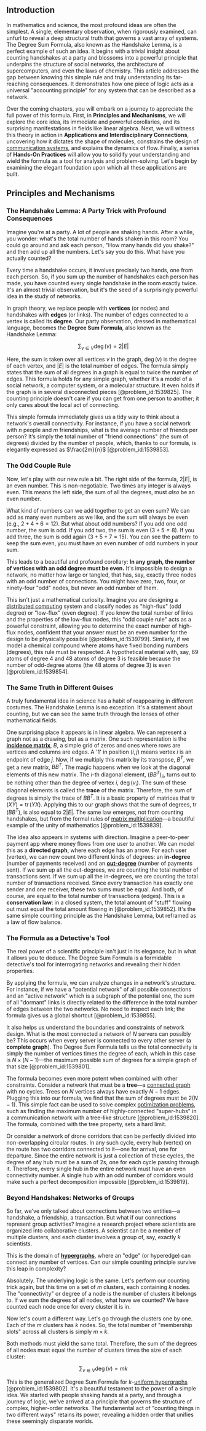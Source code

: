 ## Introduction
In mathematics and science, the most profound ideas are often the simplest. A single, elementary observation, when rigorously examined, can unfurl to reveal a deep structural truth that governs a vast array of systems. The Degree Sum Formula, also known as the Handshake Lemma, is a perfect example of such an idea. It begins with a trivial insight about counting handshakes at a party and blossoms into a powerful principle that underpins the structure of social networks, the architecture of supercomputers, and even the laws of chemistry. This article addresses the gap between knowing this simple rule and truly understanding its far-reaching consequences. It demonstrates how one piece of logic acts as a universal "accounting principle" for any system that can be described as a network.

Over the coming chapters, you will embark on a journey to appreciate the full power of this formula. First, in **Principles and Mechanisms**, we will explore the core idea, its immediate and powerful corollaries, and its surprising manifestations in fields like linear algebra. Next, we will witness this theory in action in **Applications and Interdisciplinary Connections**, uncovering how it dictates the shape of molecules, constrains the design of [communication systems](@article_id:274697), and explains the dynamics of flow. Finally, a series of **Hands-On Practices** will allow you to solidify your understanding and wield the formula as a tool for analysis and problem-solving. Let's begin by examining the elegant foundation upon which all these applications are built.

## Principles and Mechanisms

### The Handshake Lemma: A Party Trick with Profound Consequences

Imagine you're at a party. A lot of people are shaking hands. After a while, you wonder: what's the total number of hands shaken in this room? You could go around and ask each person, "How many hands did you shake?" and then add up all the numbers. Let's say you do this. What have you actually counted?

Every time a handshake occurs, it involves precisely two hands, one from each person. So, if you sum up the number of handshakes each person has made, you have counted every single handshake in the room exactly twice. It's an almost trivial observation, but it's the seed of a surprisingly powerful idea in the study of networks.

In graph theory, we replace people with **vertices** (or nodes) and handshakes with **edges** (or links). The number of edges connected to a vertex is called its **degree**. Our party observation, dressed in mathematical language, becomes the **Degree Sum Formula**, also known as the Handshake Lemma:

$$
\sum_{v \in V} \deg(v) = 2|E|
$$

Here, the sum is taken over all vertices $v$ in the graph, $\deg(v)$ is the degree of each vertex, and $|E|$ is the total number of edges. The formula simply states that the sum of all degrees in a graph is equal to twice the number of edges. This formula holds for any simple graph, whether it's a model of a social network, a computer system, or a molecular structure. It even holds if the graph is in several disconnected pieces [@problem_id:1539825]. The counting principle doesn't care if you can get from one person to another; it only cares about the local act of connecting.

This simple formula immediately gives us a tidy way to think about a network's overall connectivity. For instance, if you have a social network with $n$ people and $m$ friendships, what is the average number of friends per person? It’s simply the total number of "friend connections" (the sum of degrees) divided by the number of people, which, thanks to our formula, is elegantly expressed as $\frac{2m}{n}$ [@problem_id:1539853].

### The Odd Couple Rule

Now, let's play with our new rule a bit. The right side of the formula, $2|E|$, is an even number. This is non-negotiable. Two times any integer is always even. This means the left side, the sum of all the degrees, must *also* be an even number.

What kind of numbers can we add together to get an even sum? We can add as many even numbers as we like, and the sum will always be even (e.g., $2+4+6=12$). But what about odd numbers? If you add one odd number, the sum is odd. If you add two, the sum is even ($3+5=8$). If you add three, the sum is odd again ($3+5+7=15$). You can see the pattern: to keep the sum even, you must have an even number of odd numbers in your sum.

This leads to a beautiful and profound corollary: **In any graph, the number of vertices with an odd degree must be even.** It's impossible to design a network, no matter how large or tangled, that has, say, exactly three nodes with an odd number of connections. You might have zero, two, four, or ninety-four "odd" nodes, but never an odd number of them.

This isn't just a mathematical curiosity. Imagine you are designing a [distributed computing](@article_id:263550) system and classify nodes as "high-flux" (odd degree) or "low-flux" (even degree). If you know the total number of links and the properties of the low-flux nodes, this "odd couple rule" acts as a powerful constraint, allowing you to determine the exact number of high-flux nodes, confident that your answer must be an even number for the design to be physically possible [@problem_id:1539799]. Similarly, if we model a chemical compound where atoms have fixed bonding numbers (degrees), this rule must be respected. A hypothetical material with, say, 69 atoms of degree 4 and 48 atoms of degree 3 is feasible because the number of odd-degree atoms (the 48 atoms of degree 3) is even [@problem_id:1539854].

### The Same Truth in Different Guises

A truly fundamental idea in science has a habit of reappearing in different costumes. The Handshake Lemma is no exception. It's a statement about counting, but we can see the same truth through the lenses of other mathematical fields.

One surprising place it appears is in linear algebra. We can represent a graph not as a drawing, but as a matrix. One such representation is the **[incidence matrix](@article_id:263189)**, $B$, a simple grid of zeros and ones where rows are vertices and columns are edges. A '1' in position $(i, j)$ means vertex $i$ is an endpoint of edge $j$. Now, if we multiply this matrix by its transpose, $B^T$, we get a new matrix, $BB^T$. The magic happens when we look at the diagonal elements of this new matrix. The $i$-th diagonal element, $(BB^T)_{ii}$, turns out to be nothing other than the degree of vertex $i$, $\deg(v_i)$. The sum of these diagonal elements is called the **trace** of the matrix. Therefore, the sum of degrees is simply the trace of $BB^T$. It is a basic property of matrices that $\operatorname{tr}(XY) = \operatorname{tr}(YX)$. Applying this to our graph shows that the sum of degrees, $\operatorname{tr}(BB^T)$, is also equal to $2|E|$. The same law emerges, not from counting handshakes, but from the formal rules of [matrix multiplication](@article_id:155541)—a beautiful example of the unity of mathematics [@problem_id:1539839].

The idea also appears in systems with direction. Imagine a peer-to-peer payment app where money flows from one user to another. We can model this as a **directed graph**, where each edge has an arrow. For each user (vertex), we can now count two different kinds of degrees: an **in-degree** (number of payments received) and an **[out-degree](@article_id:262687)** (number of payments sent). If we sum up all the out-degrees, we are counting the total number of transactions sent. If we sum up all the in-degrees, we are counting the total number of transactions received. Since every transaction has exactly one sender and one receiver, these two sums must be equal. And both, of course, are equal to the total number of transactions (edges). This is a **conservation law**: in a closed system, the total amount of "stuff" flowing out must equal the total amount flowing in [@problem_id:1539852]. It's the same simple counting principle as the Handshake Lemma, but reframed as a law of flow balance.

### The Formula as a Detective's Tool

The real power of a scientific principle isn't just in its elegance, but in what it allows you to deduce. The Degree Sum Formula is a formidable detective's tool for interrogating networks and revealing their hidden properties.

By applying the formula, we can analyze changes in a network's structure. For instance, if we have a "potential network" of all possible connections and an "active network" which is a subgraph of the potential one, the sum of all "dormant" links is directly related to the difference in the total number of edges between the two networks. No need to inspect each link; the formula gives us a global shortcut [@problem_id:1539855].

It also helps us understand the boundaries and constraints of network design. What is the most connected a network of $N$ servers can possibly be? This occurs when every server is connected to every other server (a **complete graph**). The Degree Sum Formula tells us the total connectivity is simply the number of vertices times the degree of each, which in this case is $N \times (N-1)$—the maximum possible sum of degrees for a simple graph of that size [@problem_id:1539801].

The formula becomes even more potent when combined with other constraints. Consider a network that must be a **tree**—a [connected graph](@article_id:261237) with no cycles. Trees on $N$ vertices always have exactly $N-1$ edges. Plugging this into our formula, we find that the sum of degrees must be $2(N-1)$. This simple fact can be used to solve complex [optimization problems](@article_id:142245), such as finding the maximum number of highly-connected "super-hubs" in a communication network with a tree-like structure [@problem_id:1539820]. The formula, combined with the tree property, sets a hard limit.

Or consider a network of drone corridors that can be perfectly divided into non-overlapping circular routes. In any such cycle, every hub (vertex) on the route has two corridors connected to it—one for arrival, one for departure. Since the entire network is just a collection of these cycles, the degree of any hub must be a sum of 2s, one for each cycle passing through it. Therefore, every single hub in the entire network must have an even connectivity number. A single hub with an odd number of corridors would make such a perfect decomposition impossible [@problem_id:1539819].

### Beyond Handshakes: Networks of Groups

So far, we've only talked about connections between two entities—a handshake, a friendship, a transaction. But what if our connections represent group activities? Imagine a research project where scientists are organized into collaborative clusters. A scientist can be a member of multiple clusters, and each cluster involves a group of, say, exactly $k$ scientists.

This is the domain of **[hypergraphs](@article_id:270449)**, where an "edge" (or hyperedge) can connect any number of vertices. Can our simple counting principle survive this leap in complexity?

Absolutely. The underlying logic is the same. Let's perform our counting trick again, but this time on a set of $m$ clusters, each containing $k$ nodes. The "connectivity" or degree of a node is the number of clusters it belongs to. If we sum the degrees of all nodes, what have we counted? We have counted each node once for every cluster it is in.

Now let's count a different way. Let's go through the clusters one by one. Each of the $m$ clusters has $k$ nodes. So, the total number of "membership slots" across all clusters is simply $m \times k$.

Both methods must yield the same total. Therefore, the sum of the degrees of all nodes must equal the number of clusters times the size of each cluster:

$$
\sum_{v \in V} \deg(v) = mk
$$

This is the generalized Degree Sum Formula for $k$-[uniform hypergraphs](@article_id:276220) [@problem_id:1539802]. It's a beautiful testament to the power of a simple idea. We started with people shaking hands at a party, and through a journey of logic, we've arrived at a principle that governs the structure of complex, higher-order networks. The fundamental act of "counting things in two different ways" retains its power, revealing a hidden order that unifies these seemingly disparate worlds.